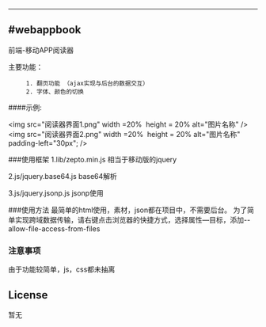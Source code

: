 ---
#webappbook
-------------

前端-移动APP阅读器


主要功能：  

         1. 翻页功能 （ajax实现与后台的数据交互）
         2. 字体、颜色的切换

####示例:

 <img src="阅读器界面1.png" width =20%  height = 20% alt="图片名称" />
 <img src="阅读器界面2.png" width =20%  height = 20% alt="图片名称" padding-left="30px"; />
 
###使用框架
1.lib/zepto.min.js 相当于移动版的jquery

2.js/jquery.base64.js base64解析

3.js/jquery.jsonp.js jsonp使用


###使用方法
最简单的html使用，素材，json都在项目中，不需要后台。
为了简单实现跨域数据传输，请右键点击浏览器的快捷方式，选择属性—目标，添加--allow-file-access-from-files

### 注意事项
由于功能较简单，js，css都未抽离


## License
暂无
